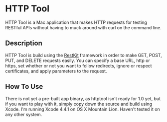 # HTTP Tool

HTTP Tool is a Mac application that makes HTTP requests for testing RESTful APIs without having to muck around with curl on the command line.

## Description

HTTP Tool is build using the [RestKit](https://github.com/RestKit/RestKit) framework in order to make GET, POST, PUT, and DELETE requests easily. You can specify a base URL, http or https, set whether or not you want to follow redirects, ignore or respect certificates, and apply parameters to the request.

## How To Use

There is not yet a pre-built app binary, as httptool isn't ready for 1.0 yet, but if you want to play with it, simply copy down the source and build using Xcode. I'm running Xcode 4.4.1 on OS X Mountain Lion. Haven't tested it on any other system.